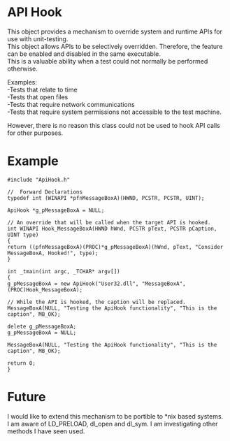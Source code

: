 API Hook
========

This object provides a mechanism to override system and runtime APIs for use with unit-testing.  
This object allows APIs to be selectively overridden. Therefore, the feature can be enabled and disabled in the same executable.  
This is a valuable ability when a test could not normally be performed otherwise.  
  
Examples:  
  -Tests that relate to time  
  -Tests that open files  
  -Tests that require network communications  
  -Tests that require system permissions not accessible to the test machine.  

However, there is no reason this class could not be used to hook API calls for other purposes.

Example
=======

`#include "ApiHook.h"`  
  
`//  Forward Declarations `  
`typedef int (WINAPI *pfnMessageBoxA)(HWND, PCSTR, PCSTR, UINT);`  
  
`ApiHook *g_pMessageBoxA = NULL;`  
  
`// An override that will be called when the target API is hooked.`  
`int WINAPI Hook_MessageBoxA(HWND hWnd, PCSTR pText, PCSTR pCaption, UINT type)`  
`{`  
   `return ((pfnMessageBoxA)(PROC)*g_pMessageBoxA)(hWnd, pText, "Consider MessageBoxA, Hooked!", type);`  
`}`  
  
`int _tmain(int argc, _TCHAR* argv[])`  
`{`  
  `g_pMessageBoxA = new ApiHook("User32.dll", "MessageBoxA", (PROC)Hook_MessageBoxA);`  
  
  `// While the API is hooked, the caption will be replaced.`  
  `MessageBoxA(NULL, "Testing the ApiHook functionality", "This is the caption", MB_OK);`  
  
  `delete g_pMessageBoxA;`  
  `g_pMessageBoxA = NULL;`  
  
  `MessageBoxA(NULL, "Testing the ApiHook functionality", "This is the caption", MB_OK);`  
  
  `return 0;`  
`}`  
  
Future
======
I would like to extend this mechanism to be portible to *nix based systems.  
I am aware of LD_PRELOAD, dl_open and dl_sym. I am investigating other methods I have seen used. 
